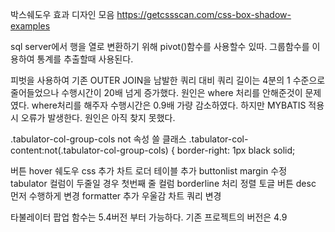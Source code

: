 박스쉐도우 효과 디자인 모음
https://getcssscan.com/css-box-shadow-examples

sql server에서 행을 열로 변환하기 위해 pivot()함수를 사용할수 있따.
그룹함수를 이용하여 통계를 추출할때 사용된다.

피벗을 사용하여 기존 OUTER JOIN을 남발한 쿼리 대비 쿼리 길이는 4분의 1 수준으로 줄어들었으나 수행시간이 20배 넘게 증가했다.
원인은 where 처리를 안해준것이 문제였다.
where처리를 해주자 수행시간은 0.9배 가량 감소하였다.
하지만 MYBATIS 적용시 오류가 발생한다.
원인은 아직 찾지 못했다.

.tabulator-col-group-cols not 속성 쓸 클래스
.tabulator-col-content:not(.tabulator-col-group-cols) {
    border-right: 1px black solid;

버튼 hover 쉐도우 css 추가
차트 로더 테이블 추가
buttonlist margin 수정
tabulator 컬럼이 두줄일 경우 첫번째 줄 컬럼 borderline 처리
정렬 토글 버튼 desc 먼저 수행하게 변경
formatter 추가
우울감 차트 쿼리 변경

타불레이터 팝업 함수는 5.4버전 부터 가능하다.
기존 프로젝트의 버전은 4.9
